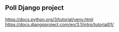 ## Poll Django project

https://docs.python.org/3/tutorial/venv.html
https://docs.djangoproject.com/en/3.1/intro/tutorial01/